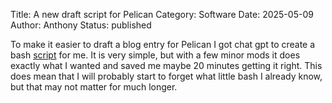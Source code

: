 Title: A new draft script for Pelican
Category: Software
Date: 2025-05-09
Author: Anthony
Status: published

<!-- Google tag (gtag.js) -->
<script async src="https://www.googletagmanager.com/gtag/js?id=G-FYDC27JYB4"></script>
<script>
  window.dataLayer = window.dataLayer || [];
  function gtag(){dataLayer.push(arguments);}
  gtag('js', new Date());

  gtag('config', 'G-FYDC27JYB4');
</script>

To make it easier to draft a blog entry for Pelican I got chat gpt to create a bash [script](https://github.com/anthonynolan/blog/blob/master/create_draft.sh) for me. It is very simple, but with a few minor mods it does exactly what I wanted and saved me maybe 20 minutes getting it right. This does mean that I will probably start to forget what little bash I already know, but that may not matter for much longer.

